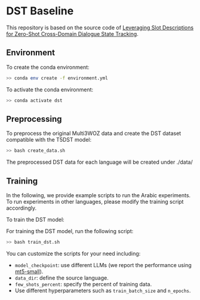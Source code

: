 # DST Baseline

This repository is based on the source code of [Leveraging Slot Descriptions for Zero-Shot Cross-Domain Dialogue State Tracking](https://github.com/facebookresearch/Zero-Shot-DST).

## Environment

To create the conda environment: 

```bash
>> conda env create -f environment.yml
```

To activate the conda environment: 

```bash
>> conda activate dst
```

## Preprocessing

To preprocess the original Multi3WOZ data and create the DST dataset compatible with the T5DST model:

```bash
>> bash create_data.sh
```

The preprocessed DST data for each language will be created under ./data/

## Training

In the following, we provide example scripts to run the Arabic experiments. To run experiments in other languages, please modify the training script accordingly.

To train the DST model:

For training the DST model, run the following script:

```bash
>> bash train_dst.sh
```
You can customize the scripts for your need including:
  - `model_checkpoint`: use different LLMs (we report the performance using [mt5-small](https://huggingface.co/google/mt5-small/tree/main)).
  - `data_dir`: define the source language.
  - `few_shots_percent`: specify the percent of training data.
- Use different hyperparameters such as `train_batch_size` and `n_epochs`.

